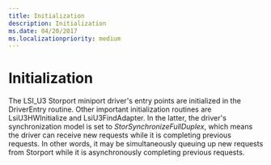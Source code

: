 ```yaml
---
title: Initialization
description: Initialization
ms.date: 04/20/2017
ms.localizationpriority: medium
---
```


# Initialization


The LSI\_U3 Storport miniport driver's entry points are initialized in the DriverEntry routine. Other important initialization routines are LsiU3HWInitialize and LsiU3FindAdapter. In the latter, the driver's synchronization model is set to *StorSynchronizeFullDuplex*, which means the driver can receive new requests while it is completing previous requests. In other words, it may be simultaneously queuing up new requests from Storport while it is asynchronously completing previous requests.

 

 




